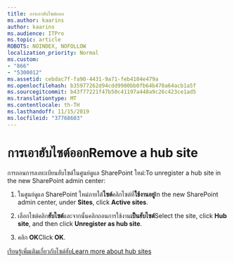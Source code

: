 ```yaml
---
title: การเอาฮับไซต์ออก
ms.author: kaarins
author: kaarins
ms.audience: ITPro
ms.topic: article
ROBOTS: NOINDEX, NOFOLLOW
localization_priority: Normal
ms.custom:
- "866"
- "5300012"
ms.assetid: cebdac7f-fa90-4431-9a71-feb4104e479a
ms.openlocfilehash: b35977262d94cdd9980bb0fb64b478a64acb1a5f
ms.sourcegitcommit: b43f77221f47b50c41197a448a9c26c423ce1ad5
ms.translationtype: MT
ms.contentlocale: th-TH
ms.lasthandoff: 11/15/2019
ms.locfileid: "37768603"
---
```

# <a name="remove-a-hub-site"></a><span data-ttu-id="9ed52-102">การเอาฮับไซต์ออก</span><span class="sxs-lookup"><span data-stu-id="9ed52-102">Remove a hub site</span></span>

<span data-ttu-id="9ed52-103">การถอนการลงทะเบียนฮับไซต์ในศูนย์ดูแล SharePoint ใหม่:</span><span class="sxs-lookup"><span data-stu-id="9ed52-103">To unregister a hub site in the new SharePoint admin center:</span></span>
  
1. <span data-ttu-id="9ed52-104">ในศูนย์ดูแล SharePoint ใหม่ภายใต้**ไซต์**คลิกไซต์ที่**ใช้งานอยู่**</span><span class="sxs-lookup"><span data-stu-id="9ed52-104">In the new SharePoint admin center, under **Sites**, click **Active sites**.</span></span>

2. <span data-ttu-id="9ed52-105">เลือกไซต์คลิก**ฮับไซต์**และจากนั้นคลิกถอนการใช้งาน**เป็นฮับไซต์**</span><span class="sxs-lookup"><span data-stu-id="9ed52-105">Select the site, click **Hub site**, and then click **Unregister as hub site**.</span></span>

3. <span data-ttu-id="9ed52-106">คลิก **OK**</span><span class="sxs-lookup"><span data-stu-id="9ed52-106">Click **OK**.</span></span>

[<span data-ttu-id="9ed52-107">เรียนรู้เพิ่มเติมเกี่ยวกับไซต์ฮับ</span><span class="sxs-lookup"><span data-stu-id="9ed52-107">Learn more about hub sites</span></span>](https://support.office.com/article/what-is-a-sharepoint-hub-site-fe26ae84-14b7-45b6-a6d1-948b3966427f)
  